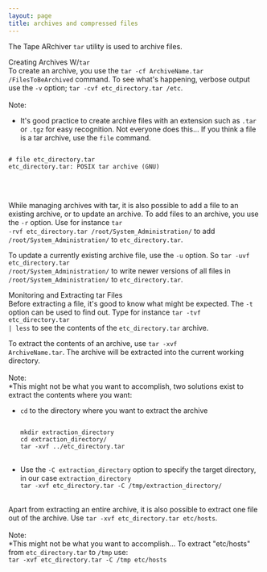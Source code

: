 ```yaml
---
layout: page
title: archives and compressed files
---
```


The Tape ARchiver <code>tar</code> utility is used to archive files. <br>

Creating Archives W/<code>tar</code><br>
To create an archive, you use the <code>tar -cf ArchiveName.tar /FilesToBeArchived</code> command. To see what's happening, verbose output use the <code>-v</code> option; <code>tar -cvf etc_directory.tar /etc</code>.<br>
<br>
Note:<br>
* It's good practice to create archive files with an extension such as <code>.tar</code> or <code>.tgz</code> for easy recognition. Not everyone does this... If you think a file is a tar archive, use the <code>file</code> command.<br>
<pre>
<code>
# file etc_directory.tar
etc_directory.tar: POSIX tar archive (GNU)
</code>
</pre><br>
While managing archives with tar, it is also possible to add a file to an existing archive, or to update an archive. To add files to an archive, you use the <code>-r</code> option. Use for instance <code>tar -rvf etc_directory.tar /root/System_Administration/</code> to add <code>/root/System_Administration/</code> to <code>etc_directory.tar</code>.<br>

To update a currently existing archive file, use the <code>-u</code> option. So <code>tar -uvf etc_directory.tar /root/System_Administration/</code> to write newer versions of all files in <code>/root/System_Administration/</code> to <code>etc_directory.tar</code>.<br>

Monitoring and Extracting tar Files<br>
Before extracting a file, it's good to know what might be expected. The <code>-t</code> option can be used to find out. Type for instance <code>tar -tvf etc_directory.tar | less</code> to see the contents of the <code>etc_directory.tar</code> archive.<br>

To extract the contents of an archive, use <code>tar -xvf ArchiveName.tar</code>. The archive will be extracted into the current working directory.<br>
<br>
Note:<br>
*This might not be what you want to accomplish, two solutions exist to extract the contents where you want:
<ul>

<li><code>cd</code> to the directory where you want to extract the archive</li>
<pre>
<code>
mkdir extraction_directory
cd extraction_directory/
tar -xvf ../etc_directory.tar
</code>
</pre>
<li>Use the <code>-C extraction_directory</code> option to specify the target directory, in our case <code>extraction_directory</code></li>
<code>tar -xvf etc_directory.tar -C /tmp/extraction_directory/</code>
</ul>
<br>
Apart from extracting an entire archive, it is also possible to extract one file out of the archive. Use <code>tar -xvf etc_directory.tar etc/hosts</code>.<br>
<br>
Note:<br>
*This might not be what you want to accomplish... To extract "etc/hosts" from <code>etc_directory.tar</code> to <code>/tmp</code> use:<br>
<code>tar -xvf etc_directory.tar -C /tmp etc/hosts</code>
<br>
